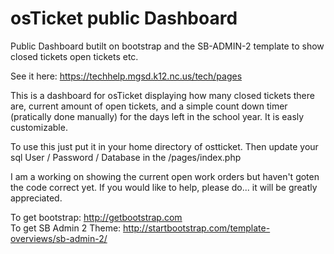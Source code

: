 # osTicket public Dashboard
Public Dashboard butilt on bootstrap and the SB-ADMIN-2 template to show closed tickets open tickets etc.

See it here: https://techhelp.mgsd.k12.nc.us/tech/pages

This is a dashboard for osTicket displaying how many closed tickets there are, current amount of open tickets,
and a simple count down timer (pratically done manually) for the days left in the school year. It is easly customizable.

To use this just put it in your home directory of ostticket.
Then update your sql User / Password / Database in the /pages/index.php

I am a working on showing the current open work orders but haven't goten the code correct yet. 
If you would like to help, please do... it will be greatly appreciated. 


To get bootstrap: http://getbootstrap.com <br>
To get SB Admin 2 Theme: http://startbootstrap.com/template-overviews/sb-admin-2/
